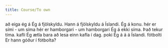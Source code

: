 ```yaml
---
title: Course/To own
---
```


<vocabulary>
að eiga
ég á
Ég á fjölskyldu.
Hann á fjölskyldu á Íslandi.
Ég á konu.
hér er sími - um síma
hér er hamborgari - um hamborgari
Ég á ekki síma.
<!-- Ég ætla að spyrja pabba. -->
Það tekur tíma.
kafli
Ég ætla bara að lesa einn kafla í dag.
poki
Ég á á á Íslandi.
<!-- bakpoki -->
<!-- Ég ætla að kaupa bakpoka. -->
fótbolti
Er hann góður í fótbolta?
</vocabulary>
